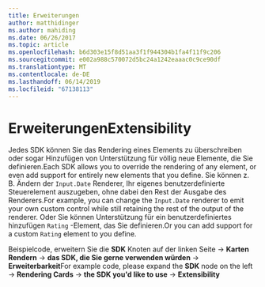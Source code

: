 ```yaml
---
title: Erweiterungen
author: matthidinger
ms.author: mahiding
ms.date: 06/26/2017
ms.topic: article
ms.openlocfilehash: b6d303e15f8d51aa3f1f944304b1fa4f11f9c206
ms.sourcegitcommit: e002a988c570072d5bc24a1242eaaac0c9ce90df
ms.translationtype: MT
ms.contentlocale: de-DE
ms.lasthandoff: 06/14/2019
ms.locfileid: "67138113"
---
```

# <a name="extensibility"></a><span data-ttu-id="0b456-102">Erweiterungen</span><span class="sxs-lookup"><span data-stu-id="0b456-102">Extensibility</span></span>

<span data-ttu-id="0b456-103">Jedes SDK können Sie das Rendering eines Elements zu überschreiben oder sogar Hinzufügen von Unterstützung für völlig neue Elemente, die Sie definieren.</span><span class="sxs-lookup"><span data-stu-id="0b456-103">Each SDK allows you to override the rendering of any element, or even add support for entirely new elements that you define.</span></span>  <span data-ttu-id="0b456-104">Sie können z. B. Ändern der `Input.Date` Renderer, Ihr eigenes benutzerdefinierte Steuerelement auszugeben, ohne dabei den Rest der Ausgabe des Renderers.</span><span class="sxs-lookup"><span data-stu-id="0b456-104">For example, you can change the `Input.Date` renderer to emit your own custom control while still retaining the rest of the output of the renderer.</span></span> <span data-ttu-id="0b456-105">Oder Sie können Unterstützung für ein benutzerdefiniertes hinzufügen `Rating` -Element, das Sie definieren.</span><span class="sxs-lookup"><span data-stu-id="0b456-105">Or you can add support for a custom `Rating` element to you define.</span></span>

<span data-ttu-id="0b456-106">Beispielcode, erweitern Sie die **SDK** Knoten auf der linken Seite -> **Karten Rendern** -> **das SDK, die Sie gerne verwenden würden**  ->   **Erweiterbarkeit**</span><span class="sxs-lookup"><span data-stu-id="0b456-106">For example code, please expand the **SDK** node on the left -> **Rendering Cards** -> **the SDK you'd like to use** -> **Extensibility**</span></span>
